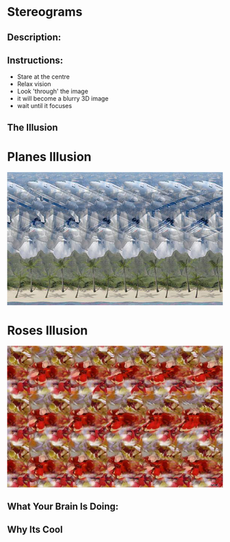 # Stereograms 

## Description:

## Instructions: 

* Stare at the centre 
* Relax vision 
* Look 'through' the image 
* it will become a blurry 3D image
* wait until it focuses 



## The Illusion

# Planes Illusion 

![alt text](Planes.jpg "'Planes'")


# Roses Illusion 

![alt text](Roses.jpg "'Roses'")




## What Your Brain Is Doing: 

## Why Its Cool


